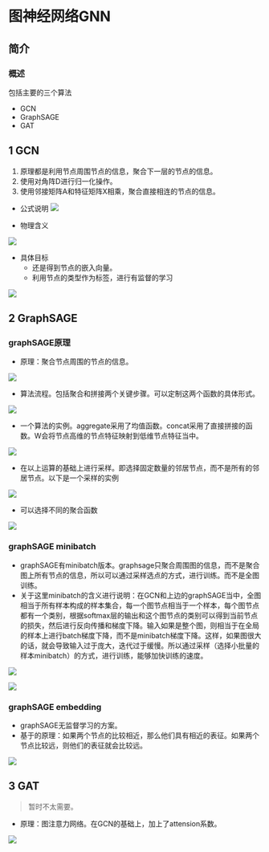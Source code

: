 # 图神经网络GNN


## 简介


### 概述
包括主要的三个算法

* GCN
* GraphSAGE
* GAT


## 1 GCN
1. 原理都是利用节点周围节点的信息，聚合下一层的节点的信息。
2. 使用对角阵D进行归一化操作。
3. 使用邻接矩阵A和特征矩阵X相乘，聚合直接相连的节点的信息。

* 公式说明
![](image/2022-01-07-09-24-40.png)

* 物理含义

![](image/2022-01-07-09-29-32.png)

* 具体目标
  * 还是得到节点的嵌入向量。
  * 利用节点的类型作为标签，进行有监督的学习

![](image/2022-01-07-09-33-42.png)
## 2 GraphSAGE

### graphSAGE原理
* 原理：聚合节点周围的节点的信息。

![](image/2022-01-07-09-36-53.png)

* 算法流程。包括聚合和拼接两个关键步骤。可以定制这两个函数的具体形式。

![](image/2022-01-07-09-38-08.png)

* 一个算法的实例。aggregate采用了均值函数。concat采用了直接拼接的函数。W会将节点高维的节点特征映射到低维节点特征当中。

![](image/2022-01-07-09-43-39.png)

* 在以上运算的基础上进行采样。即选择固定数量的邻居节点，而不是所有的邻居节点。以下是一个采样的实例

![](image/2022-01-07-09-51-45.png)
* 可以选择不同的聚合函数

![](image/2022-01-07-09-58-37.png)

### graphSAGE minibatch
* graphSAGE有minibatch版本。graphsage只聚合周围图的信息，而不是聚合图上所有节点的信息，所以可以通过采样选点的方式，进行训练。而不是全图训练。
* 关于这里minibatch的含义进行说明：在GCN和上边的graphSAGE当中，全图相当于所有样本构成的样本集合，每一个图节点相当于一个样本，每个图节点都有一个类别，根据softmax层的输出和这个图节点的类别可以得到当前节点的损失，然后进行反向传播和梯度下降。输入如果是整个图，则相当于在全局的样本上进行batch梯度下降，而不是minibatch梯度下降。这样，如果图很大的话，就会导致输入过于庞大，迭代过于缓慢。所以通过采样（选择小批量的样本minibatch）的方式，进行训练，能够加快训练的速度。

![](image/2022-01-07-10-07-08.png)

![](image/2022-01-07-10-07-24.png)


### graphSAGE embedding

* graphSAGE无监督学习的方案。
* 基于的原理：如果两个节点的比较相近，那么他们具有相近的表征。如果两个节点比较远，则他们的表征就会比较远。

![](image/2022-01-07-10-19-19.png)

## 3 GAT
> 暂时不太需要。
* 原理：图注意力网络。在GCN的基础上，加上了attension系数。

![](image/2022-01-07-10-22-08.png)
